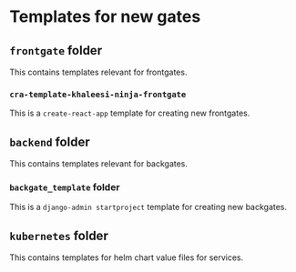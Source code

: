 # Templates for new gates

## `frontgate` folder

This contains templates relevant for frontgates.

### `cra-template-khaleesi-ninja-frontgate`

This is a `create-react-app` template for creating new frontgates.

## `backend` folder

This contains templates relevant for backgates.

### `backgate_template` folder

This is a `django-admin startproject` template for creating new backgates.

## `kubernetes` folder

This contains templates for helm chart value files for services. 
